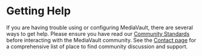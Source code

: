 # Getting Help

If you are having trouble using or configuring MediaVault, there are several ways to get help. Please ensure you have read our [Community Standards](/docs/community-standards) before interacting with the MediaVault community. See the [Contact page](/contact) for a comprehensive list of place to find community discussion and support.
